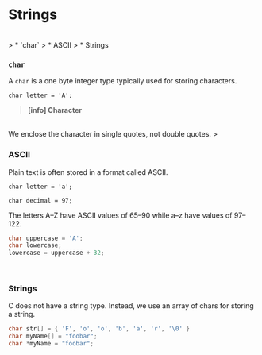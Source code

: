 # Strings

<br/>
> * `char`
> * ASCII
> * Strings

<br/>

### `char`

A `char` is a one byte
integer type typically
used for storing characters.

`char letter = 'A';`

> **[info] Character**
<br/>
We enclose the
character in single quotes, not double quotes.
>

<br/>

### ASCII

Plain text is often stored in a
format called ASCII.

`char letter = 'a';`

`char decimal = 97;`

The letters A–Z
have ASCII values
of 65–90 while a–z
have values of 97–122.

```c
char uppercase = 'A';
char lowercase;
lowercase = uppercase + 32;
```

<br/>

### Strings

C does not have a string type. Instead, we use an
array of chars for storing a string.

```c
char str[] = { 'F', 'o', 'o', 'b', 'a', 'r', '\0' }
char myName[] = "foobar";
char *myName = "foobar";
```























